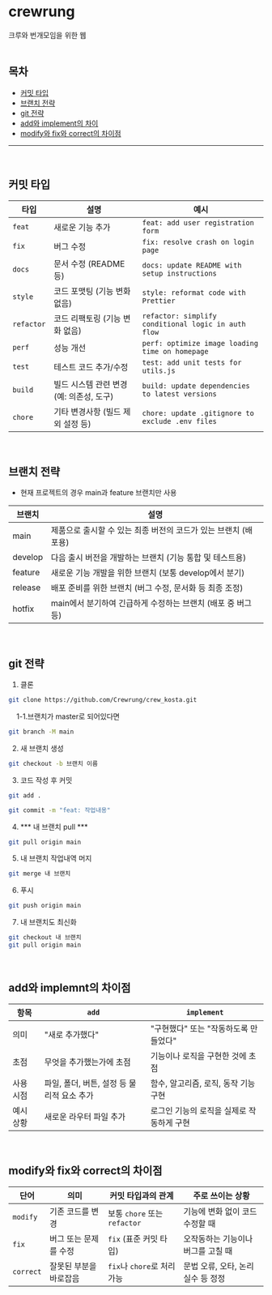 # crewrung
크루와 번개모임을 위한 웹
<br>
<br>
## 목차
- [커밋 타입](#커밋-타입)
- [브랜치 전략](#브랜치-전략)
- [git 전략](#git-전략)
- [add와 implement의 차이](#add와-implemnt의-차이점)
- [modify와 fix와 correct의 차이점](#modify와-fix와-correct의-차이점)

---
<br>

## 커밋 타입
| 타입       | 설명                                      | 예시                                               |
|------------|-------------------------------------------|----------------------------------------------------|
| `feat`     | 새로운 기능 추가                          | `feat: add user registration form`                |
| `fix`      | 버그 수정                                 | `fix: resolve crash on login page`                |
| `docs`     | 문서 수정 (README 등)                     | `docs: update README with setup instructions`     |
| `style`    | 코드 포맷팅 (기능 변화 없음)              | `style: reformat code with Prettier`              |
| `refactor` | 코드 리팩토링 (기능 변화 없음)            | `refactor: simplify conditional logic in auth flow` |
| `perf`     | 성능 개선                                 | `perf: optimize image loading time on homepage`   |
| `test`     | 테스트 코드 추가/수정                     | `test: add unit tests for utils.js`               |
| `build`    | 빌드 시스템 관련 변경 (예: 의존성, 도구) | `build: update dependencies to latest versions`   |
| `chore`    | 기타 변경사항 (빌드 제외 설정 등)         | `chore: update .gitignore to exclude .env files`  |
<br>

## 브랜치 전략
- 현재 프로젝트의 경우 main과 feature 브랜치만 사용

| 브랜치     | 설명                                                                 |
|------------|----------------------------------------------------------------------|
| main       | 제품으로 출시할 수 있는 최종 버전의 코드가 있는 브랜치 (배포용)        |
| develop    | 다음 출시 버전을 개발하는 브랜치 (기능 통합 및 테스트용)             |
| feature    | 새로운 기능 개발을 위한 브랜치 (보통 develop에서 분기)               |
| release    | 배포 준비를 위한 브랜치 (버그 수정, 문서화 등 최종 조정)             |
| hotfix     | main에서 분기하여 긴급하게 수정하는 브랜치 (배포 중 버그 등)          |
<br>

## git 전략
1. 클론<br>
```bash
git clone https://github.com/Crewrung/crew_kosta.git
```
&nbsp;&nbsp;&nbsp;&nbsp;1-1.브랜치가 master로 되어있다면
```bash
git branch -M main
```
2. 새 브랜치 생성<br>
```bash
git checkout -b 브랜치 이름
```
3. 코드 작성 후 커밋<br>
```bash
git add .
```
```bash
git commit -m "feat: 작업내용"
```
4. *** 내 브랜치 pull ***<br>

```bash
git pull origin main
```

5. 내 브랜치 작업내역 머지<br>
```bash
git merge 내 브랜치
```
6. 푸시<br>
```bash
git push origin main
```

7. 내 브랜치도 최신화<br>
```bash
git checkout 내 브랜치
git pull origin main
```

<br>

## add와 implemnt의 차이점
| 항목        | `add`                                      | `implement`                                      |
|-------------|--------------------------------------------|--------------------------------------------------|
| 의미  | "새로 추가했다"                             | "구현했다" 또는 "작동하도록 만들었다"              |
| 초점    | 무엇을 추가했는가에 초점                  | 기능이나 로직을 구현한 것에 초점                  |
| 사용 시점| 파일, 폴더, 버튼, 설정 등 물리적 요소 추가 | 함수, 알고리즘, 로직, 동작 기능 구현              |
| 예시 상황| 새로운 라우터 파일 추가                    | 로그인 기능의 로직을 실제로 작동하게 구현         |
<br>

## modify와 fix와 correct의 차이점
| 단어      | 의미                           | 커밋 타입과의 관계        | 주로 쓰이는 상황                         |
|-----------|--------------------------------|---------------------------|------------------------------------------|
| `modify`  | 기존 코드를 변경               | 보통 `chore` 또는 `refactor` | 기능에 변화 없이 코드 수정할 때         |
| `fix`     | 버그 또는 문제를 수정          | `fix` (표준 커밋 타입)     | 오작동하는 기능이나 버그를 고칠 때      |
| `correct` | 잘못된 부분을 바로잡음         | `fix`나 `chore`로 처리 가능 | 문법 오류, 오타, 논리 실수 등 정정      |


